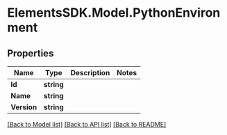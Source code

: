 # ElementsSDK.Model.PythonEnvironment

## Properties

Name | Type | Description | Notes
------------ | ------------- | ------------- | -------------
**Id** | **string** |  | 
**Name** | **string** |  | 
**Version** | **string** |  | 

[[Back to Model list]](../#documentation-for-models) [[Back to API list]](../#documentation-for-api-endpoints) [[Back to README]](../)

